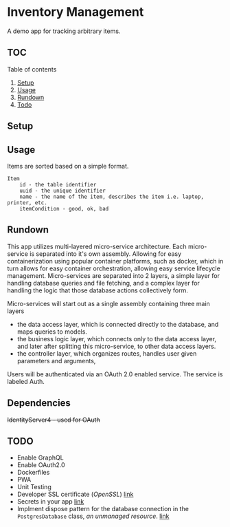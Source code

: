 # Inventory Management

A demo app for tracking arbitrary items.

## TOC

Table of contents

1. [Setup](#setup)
2. [Usage](#usage)
3. [Rundown](#rundown)
4. [Todo](#todo)


## Setup


## Usage

Items are sorted based on a simple format.
```
Item
    id - the table identifier
    uuid - the unique identifier
    name - the name of the item, describes the item i.e. laptop, printer, etc.
    itemCondition - good, ok, bad
```


## Rundown

This app utilizes multi-layered micro-service architecture.
Each micro-service is separated into it's own assembly.
Allowing for easy containerization using popular container platforms, such as docker, which in turn allows for easy container orchestration, allowing easy service lifecycle management.
Micro-services are separated into 2 layers, a simple layer for handling database queries and file fetching, 
and a complex layer for handling the logic that those database actions collectively form.

Micro-services will start out as a single assembly containing three main layers
* the data access layer, which is connected directly to the database, and maps queries to models.
* the business logic layer, which connects only to the data access layer, and later after splitting this micro-service, to other data access layers.
* the controller layer, which organizes routes, handles user given parameters and arguments,

Users will be authenticated via an OAuth 2.0 enabled service.
The service is labeled Auth.


## Dependencies
~~IdentityServer4 - used for OAuth~~


## TODO

* Enable GraphQL
* Enable OAuth2.0
* Dockerfiles
* PWA
* Unit Testing
* Developer SSL certificate (*OpenSSL*) [link](https://www.freecodecamp.org/news/how-to-get-https-working-on-your-local-development-environment-in-5-minutes-7af615770eec/)
* Secrets in your app [link](https://medium.com/poka-techblog/the-best-way-to-store-secrets-in-your-app-is-not-to-store-secrets-in-your-app-308a6807d3ed)
* Implment dispose pattern for the database connection in the `PostgresDatabase` class, *an unmanaged resource*. [link](https://docs.microsoft.com/en-us/dotnet/standard/garbage-collection/unmanaged)
